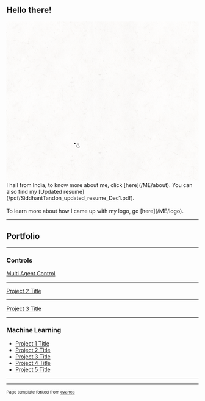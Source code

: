 
## Hello there!
<img src="images/Logo2-5_crop.gif"/>
I hail from India, to know more about me, click [here](/ME/about).
You can also find my [Updated resume](/pdf/SiddhantTandon_updated_resume_Dec1.pdf).
<br><br>
To learn more about how I came up with my logo, go [here](/ME/logo).

---
## Portfolio

---
### Controls

[Multi Agent Control](/sample_page)
<!--<img src="images/dummy_thumbnail.jpg?raw=true"/> -->

---
[Project 2 Title](/pdf/sample_presentation.pdf)
<!-- <img src="images/dummy_thumbnail.jpg?raw=true"/> -->

---
[Project 3 Title](http://example.com/)
<!-- <img src="images/dummy_thumbnail.jpg?raw=true"/> -->

---

### Machine Learning

- [Project 1 Title](http://example.com/)
- [Project 2 Title](http://example.com/)
- [Project 3 Title](http://example.com/)
- [Project 4 Title](http://example.com/)
- [Project 5 Title](http://example.com/)

---




---
<p style="font-size:11px">Page template forked from <a href="https://github.com/evanca/quick-portfolio">evanca</a></p>
<!-- Remove above link if you don't want to attibute -->

